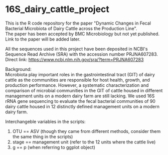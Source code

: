 # 16S_dairy_cattle_project

This is the R code repository for the paper "Dynamic Changes in Fecal Bacterial Microbiota of Dairy Cattle across the Production Line".\
The paper has been accepted by BMC Microbiology but not yet published. Link to the paper will be added later.

All the sequences used in this project have been deposited in NCBI's Sequence Read Archive (SRA) with the accession number PRJNA607283.\
Direct link: https://www.ncbi.nlm.nih.gov/sra/?term=PRJNA607283

Background:\
Microbiota play important roles in the gastrointestinal tract (GIT) of dairy cattle as the communities are responsible for host health, growth, and production performance. However, a systematic characterization and comparison of microbial communities in the GIT of cattle housed in different management units on a modern dairy farm are still lacking. We used 16S rRNA gene sequencing to evaluate the fecal bacterial communities of 90 dairy cattle housed in 12 distinctly defined management units on a modern dairy farm.

Interchangeble variables in the scripts:
1) OTU == ASV (though they came from different methods, consider them the same thing in the scripts)
2) stage == management unit (refer to the 12 units where the cattle live)
3) g == p (when referring to ggplot object)
